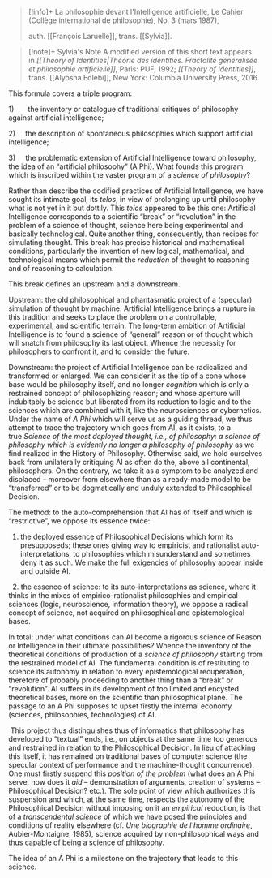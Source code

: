 
>[!info]+
 >La philosophie devant l'Intelligence artificielle, Le Cahier (Collège international de philosophie), No. 3 (mars 1987), 
 >
 >auth. [[François Laruelle]], trans. [[Sylvia]].
 
>[!note]+ Sylvia's Note
>A modified version of this short text appears in _[[Theory of Identities|Théorie des identities. Fractalité généralisée et philosophie artificielle]]_, Paris: PUF, 1992; _[[Theory of Identities]]_, trans. [[Alyosha Edlebi]], New York: Columbia University Press, 2016.

This formula covers a triple program:

1)       the inventory or catalogue of traditional critiques of philosophy against artificial intelligence;

2)     the description of spontaneous philosophies which support artificial intelligence;

3)     the problematic extension of Artificial Intelligence toward philosophy, the idea of an “artificial philosophy” (A Phi). What founds this program which is inscribed within the vaster program of a _science of philosophy_?

Rather than describe the codified practices of Artificial Intelligence, we have sought its intimate goal, its _telos_, in view of prolonging up until philosophy what is not yet in it but dottily. This _telos_ appeared to be this one: Artificial Intelligence corresponds to a scientific “break” or “revolution” in the problem of a science of thought, science here being experimental and basically technological. Quite another thing, consequently, than recipes for simulating thought. This break has precise historical and mathematical conditions, particularly the invention of new logical, mathematical, and technological means which permit the _reduction_ of thought to reasoning and of reasoning to calculation.

This break defines an upstream and a downstream.

Upstream: the old philosophical and phantasmatic project of a (specular) simulation of thought by machine. Artificial Intelligence brings a rupture in this tradition and seeks to place the problem on a controllable, experimental, and scientific terrain. The long-term ambition of Artificial Intelligence is to found a science of “general” reason or of thought which will snatch from philosophy its last object. Whence the necessity for philosophers to confront it, and to consider the future.

Downstream: the project of Artificial Intelligence can be radicalized and transformed or enlarged. We can consider it as the tip of a cone whose base would be philosophy itself, and no longer _cognition_ which is only a restrained concept of philosophizing reason; and whose aperture will indubitably be science but liberated from its reduction to logic and to the sciences which are combined with it, like the neurosciences or cybernetics. Under the name of _A Phi_ which will serve us as a guiding thread, we thus attempt to trace the trajectory which goes from AI, as it exists, to a true _Science of the most deployed thought, i.e., of philosophy: a science of philosophy which is evidently no longer a philosophy of philosophy_ as we find realized in the History of Philosophy. Otherwise said, we hold ourselves back from unilaterally critiquing AI as often do the, above all continental, philosophers. On the contrary, we take it as a symptom to be analyzed and displaced – moreover from elsewhere than as a ready-made model to be “transferred” or to be dogmatically and unduly extended to Philosophical Decision.

The method: to the auto-comprehension that AI has of itself and which is “restrictive”, we oppose its essence twice:

1. the deployed essence of Philosophical Decisions which form its presupposeds; these ones giving way to empiricist and rationalist auto-interpretations, to philosophies which misunderstand and sometimes deny it as such. We make the full exigencies of philosophy appear inside and outside AI.

  2. the essence of science: to its auto-interpretations as science, where it thinks in the mixes of empirico-rationalist philosophies and empirical sciences (logic, neuroscience, information theory), we oppose a radical concept of science, not acquired on philosophical and epistemological bases.

In total: under what conditions can AI become a rigorous science of Reason or Intelligence in their ultimate possibilities? Whence the inventory of the theoretical conditions of production of a _science of philosophy_ starting from the restrained model of AI. The fundamental condition is of restituting to science its autonomy in relation to every epistemological recuperation, therefore of probably proceeding to another thing than a “break” or “revolution”. AI suffers in its development of too limited and encysted theoretical bases, more on the scientific than philosophical plane. The passage to an A Phi supposes to upset firstly the internal economy (sciences, philosophies, technologies) of AI.

 This project thus distinguishes thus of informatics that philosophy has developed to “textual” ends, i.e., on objects at the same time too generous and restrained in relation to the Philosophical Decision. In lieu of attacking this itself, it has remained on traditional bases of computer science (the specular context of performance and the machine-thought concurrence). One must firstly suspend this _position of the problem_ (what does an A Phi serve, how does it _aid_ – demonstration of arguments, creation of systems – Philosophical Decision? etc.). The sole point of view which authorizes this suspension and which, at the same time, respects the autonomy of the Philosophical Decision without imposing on it an _empirical_ reduction, is that of a _transcendental science_ of which we have posed the principles and conditions of reality elsewhere (cf. _Une biographie de l’homme ordinaire_, Aubier-Montaigne, 1985), science acquired by non-philosophical ways and thus capable of being a science of philosophy.

The idea of an A Phi is a milestone on the trajectory that leads to this science.